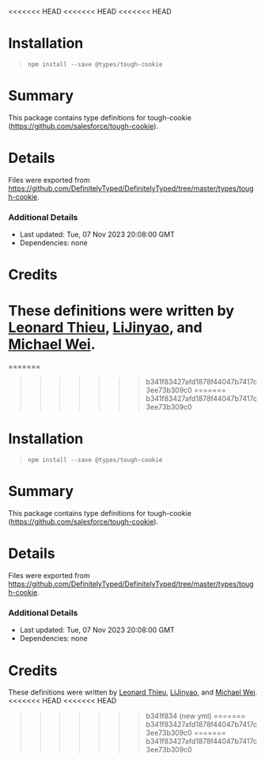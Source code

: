 <<<<<<< HEAD
<<<<<<< HEAD
<<<<<<< HEAD
# Installation
> `npm install --save @types/tough-cookie`

# Summary
This package contains type definitions for tough-cookie (https://github.com/salesforce/tough-cookie).

# Details
Files were exported from https://github.com/DefinitelyTyped/DefinitelyTyped/tree/master/types/tough-cookie.

### Additional Details
 * Last updated: Tue, 07 Nov 2023 20:08:00 GMT
 * Dependencies: none

# Credits
These definitions were written by [Leonard Thieu](https://github.com/leonard-thieu), [LiJinyao](https://github.com/LiJinyao), and [Michael Wei](https://github.com/no2chem).
=======
=======
>>>>>>> b341f83427afd1878f44047b7417c3ee73b309c0
=======
>>>>>>> b341f83427afd1878f44047b7417c3ee73b309c0
# Installation
> `npm install --save @types/tough-cookie`

# Summary
This package contains type definitions for tough-cookie (https://github.com/salesforce/tough-cookie).

# Details
Files were exported from https://github.com/DefinitelyTyped/DefinitelyTyped/tree/master/types/tough-cookie.

### Additional Details
 * Last updated: Tue, 07 Nov 2023 20:08:00 GMT
 * Dependencies: none

# Credits
These definitions were written by [Leonard Thieu](https://github.com/leonard-thieu), [LiJinyao](https://github.com/LiJinyao), and [Michael Wei](https://github.com/no2chem).
<<<<<<< HEAD
<<<<<<< HEAD
>>>>>>> b341f834 (new yml)
=======
>>>>>>> b341f83427afd1878f44047b7417c3ee73b309c0
=======
>>>>>>> b341f83427afd1878f44047b7417c3ee73b309c0

